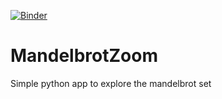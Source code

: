 [![Binder](https://mybinder.org/badge_logo.svg)](https://mybinder.org/v2/gh/DanielDondorp/MandelbrotZoom/master?filepath=https%3A%2F%2Fgithub.com%2FDanielDondorp%2FMandelbrotZoom%2Fblob%2Fmaster%2FNotebook_app.ipynb)

# MandelbrotZoom
Simple python app to explore the mandelbrot set
